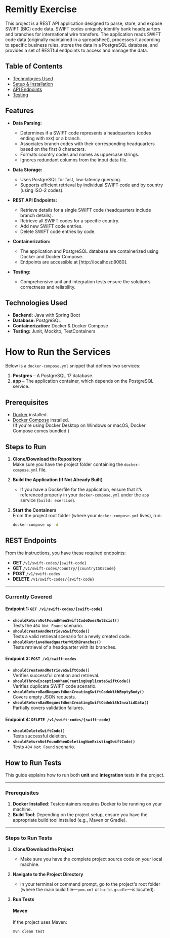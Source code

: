 # Remitly Exercise

This project is a REST API application designed to parse, store, and expose SWIFT (BIC) code data. SWIFT codes uniquely identify bank headquarters and branches for international wire transfers. The application reads SWIFT code data (originally maintained in a spreadsheet), processes it according to specific business rules, stores the data in a PostgreSQL database, and provides a set of RESTful endpoints to access and manage the data.

## Table of Contents

- [Technologies Used](#technologies-used)
- [Setup & Installation](#setup--installation)
- [API Endpoints](#api-endpoints)
- [Testing](#testing)

## Features

- **Data Parsing:**

  - Determines if a SWIFT code represents a headquarters (codes ending with `XXX`) or a branch.
  - Associates branch codes with their corresponding headquarters based on the first 8 characters.
  - Formats country codes and names as uppercase strings.
  - Ignores redundant columns from the input data file.

- **Data Storage:**

  - Uses PostgreSQL for fast, low-latency querying.
  - Supports efficient retrieval by individual SWIFT code and by country (using ISO-2 codes).

- **REST API Endpoints:**

  - Retrieve details for a single SWIFT code (headquarters include branch details).
  - Retrieve all SWIFT codes for a specific country.
  - Add new SWIFT code entries.
  - Delete SWIFT code entries by code.

- **Containerization:**

  - The application and PostgreSQL database are containerized using Docker and Docker Compose.
  - Endpoints are accessible at [http://localhost:8080].

- **Testing:**
  - Comprehensive unit and integration tests ensure the solution’s correctness and reliability.

## Technologies Used

- **Backend:** Java with Spring Boot
- **Database:** PostgreSQL
- **Containerization:** Docker & Docker Compose
- **Testing:** Junit, Mockito, TestContainers

# How to Run the Services

Below is a `docker-compose.yml` snippet that defines two services:

1. **Postgres** – A PostgreSQL 17 database.
2. **app** – The application container, which depends on the PostgreSQL service.

## Prerequisites

- [Docker](https://docs.docker.com/get-docker/) installed.
- [Docker Compose](https://docs.docker.com/compose/install/) installed.  
  (If you're using Docker Desktop on Windows or macOS, Docker Compose comes bundled.)

## Steps to Run

1. **Clone/Download the Repository**  
   Make sure you have the project folder containing the `docker-compose.yml` file.

2. **Build the Application (If Not Already Built)**

   - If you have a Dockerfile for the application, ensure that it’s referenced properly in your `docker-compose.yml` under the `app` service (`build: exercise`).

3. **Start the Containers**  
   From the project root folder (where your `docker-compose.yml` lives), run:
   ```bash
   docker-compose up -d
   ```

## REST Endpoints

From the instructions, you have these required endpoints:

- **GET** `/v1/swift-codes/{swift-code}`
- **GET** `/v1/swift-codes/country/{countryISO2code}`
- **POST** `/v1/swift-codes`
- **DELETE** `/v1/swift-codes/{swift-code}`

---

### Currently Covered

#### Endpoint 1: `GET /v1/swift-codes/{swift-code}`

- **`shouldReturnNotFoundWhenSwiftCodeDoesNotExist()`**  
  Tests the `404 Not Found` scenario.
- **`shouldCreateAndRetrieveSwiftCode()`**  
  Tests a valid retrieval scenario for a newly created code.
- **`shouldRetrieveHeadquarterWithBranches()`**  
  Tests retrieval of a headquarter with its branches.

#### Endpoint 3: `POST /v1/swift-codes`

- **`shouldCreateAndRetrieveSwiftCode()`**  
  Verifies successful creation and retrieval.
- **`shouldThrowExceptionWhenCreatingDuplicateSwiftCode()`**  
  Verifies duplicate SWIFT code scenario.
- **`shouldReturnBadRequestWhenCreatingSwiftCodeWithEmptyBody()`**  
  Covers empty JSON requests.
- **`shouldReturnBadRequestWhenCreatingSwiftCodeWithInvalidData()`**  
  Partially covers validation failures.

#### Endpoint 4: `DELETE /v1/swift-codes/{swift-code}`

- **`shouldDeleteSwiftCode()`**  
  Tests successful deletion.
- **`shouldReturnNotFoundWhenDeletingNonExistingSwiftCode()`**  
  Tests `404 Not Found` scenario.

## How to Run Tests

This guide explains how to run both **unit** and **integration** tests in the project.

---

### Prerequisites

1. **Docker Installed**: Testcontainers requires Docker to be running on your machine.
2. **Build Tool**: Depending on the project setup, ensure you have the appropriate build tool installed (e.g., Maven or Gradle).

---

### Steps to Run Tests

1. **Clone/Download the Project**

   - Make sure you have the complete project source code on your local machine.

2. **Navigate to the Project Directory**

   - In your terminal or command prompt, go to the project's root folder (where the main build file—`pom.xml` or `build.gradle`—is located).

3. **Run Tests**

   #### Maven

   If the project uses Maven:

   ```bash
   mvn clean test
   ```
